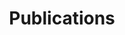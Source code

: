 ---
title: "Publications"
layout: publications
permalink: /publications/
author_profile: true
sidebar_main: true
---